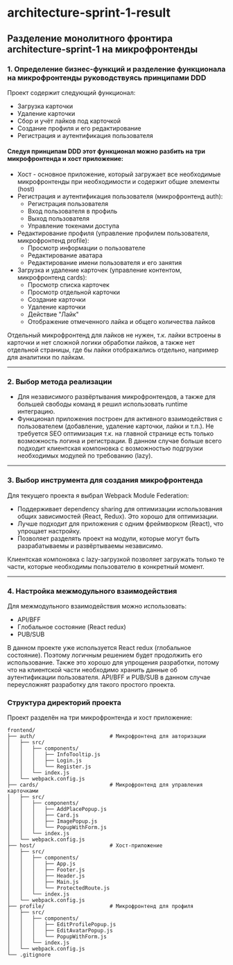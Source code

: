 # architecture-sprint-1-result

## Разделение монолитного фронтира architecture-sprint-1 на микрофронтенды

### 1. Определение бизнес-функций и разделение функционала на микрофронтенды руководствуясь принципами DDD
Проект содержит следующий функционал:
- Загрузка карточки
- Удаление карточки
- Сбор и учёт лайков под карточкой
- Создание профиля и его редактирование  
- Регистрация и аутентификация пользователя

#### Следуя принципам DDD этот функционал можно разбить на три микрофронтенда и хост приложение:
* Хост - основное приложение, который загружает все необходимые микрофронтенды при необходимости и содержит общие
элементы (host)
* Регистрация и аутентификация пользователя (микрофронтенд auth):
  - Регистрация пользователя
  - Вход пользователя в профиль
  - Выход пользователя
  - Управление токенами доступа
* Редактирование профиля (управление профилем пользователя, микрофронтенд profile):
  - Просмотр информации о пользователе
  - Редактирование аватара
  - Редактирование имени пользователя и его занятия
* Загрузка и удаление карточек (управление контентом, микрофронтенд cards):
  - Просмотр списка карточек
  - Просмотр отдельной карточки
  - Создание карточки
  - Удаление карточки
  - Действие "Лайк"
  - Отображение отмеченного лайка и общего количества лайков

Отдельный микрофронтенд для лайков не нужен, т.к. лайки встроены в карточки и нет сложной логики обработки лайков, а
также нет отдельной страницы, где бы лайки отображались отдельно, например для аналитики по лайкам.

---

### 2. Выбор метода реализации
- Для независимого развёртывания микрофронтендов, а также для большей свободы команд я решил использовать runtime
интеграцию.
- Функционал приложения построен для активного взаимодействия с пользователем (добавление, удаление карточки, лайки
и т.п.). Не требуется SEO оптимизация т.к. на главной странице есть только возможность логина и регистрации. В данном
случае больше всего подходит клиентская компоновка с возможностью подгрузки необходимых модулей по требованию (lazy).

---

### 3. Выбор инструмента для создания микрофронтенда
Для текущего проекта я выбрал Webpack Module Federation:
- Поддерживает dependency sharing для оптимизации использования общих зависимостей (React, Redux). Это хорошо для
оптимизации.
- Лучше подходит для приложения с одним фреймворком (React), что упрощает настройку.
- Позволяет разделять проект на модули, которые могут быть разрабатываемы и развёртываемы независимо.

Клиентская компоновка с lazy-загрузкой позволяет загружать только те части, которые необходимы пользователю в
конкретный момент.

---

### 4. Настройка межмодульного взаимодействия
Для межмодульного взаимодействия можно использовать:
- API/BFF
- Глобальное состояние (React redux)
- PUB/SUB  

В данном проекте уже используется React redux (глобальное состояние). Поэтому логичным решением будет продолжить его
использование. Также это хорошо для упрощения разработки, потому что на клиентской части необходимо хранить данные об
аутентификации пользователя. API/BFF и PUB/SUB в данном случае переусложнят разработку для такого простого проекта.

### Структура директорий проекта

Проект разделён на три микрофронтенда и хост приложение:

```
frontend/
├── auth/                        # Микрофронтенд для авторизации
│   ├── src/
│   │   ├── components/
│   │   │   ├── InfoTooltip.js
│   │   │   ├── Login.js
│   │   │   └── Register.js
│   │   └── index.js
│   └── webpack.config.js
├── cards/                       # Микрофронтенд для управления карточками
│   ├── src/
│   │   ├── components/
│   │   │   ├── AddPlacePopup.js
│   │   │   ├── Card.js
│   │   │   ├── ImagePopup.js
│   │   │   └── PopupWithForm.js
│   │   └── index.js
│   └── webpack.config.js
├── host/                        # Хост-приложение
│   ├── src/
│   │   ├── components/
│   │   │   ├── App.js
│   │   │   ├── Footer.js
│   │   │   ├── Header.js
│   │   │   ├── Main.js
│   │   │   └── ProtectedRoute.js
│   │   └── index.js
│   └── webpack.config.js
├── profile/                     # Микрофронтенд для профиля
│   ├── src/
│   │   ├── components/
│   │   │   ├── EditProfilePopup.js
│   │   │   ├── EditAvatarPopup.js
│   │   │   └── PopupWithForm.js
│   │   └── index.js
│   └── webpack.config.js
└── .gitignore
```